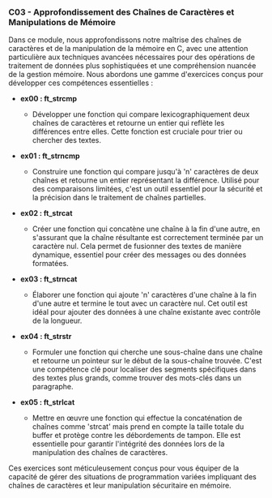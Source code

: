 ### C03 - Approfondissement des Chaînes de Caractères et Manipulations de Mémoire

Dans ce module, nous approfondissons notre maîtrise des chaînes de caractères et de la manipulation de la mémoire en C, avec une attention particulière aux techniques avancées nécessaires pour des opérations de traitement de données plus sophistiquées et une compréhension nuancée de la gestion mémoire. Nous abordons une gamme d'exercices conçus pour développer ces compétences essentielles :

- **ex00 : ft_strcmp**
  
  - Développer une fonction qui compare lexicographiquement deux chaînes de caractères et retourne un entier qui reflète les différences entre elles. Cette fonction est cruciale pour trier ou chercher des textes.

- **ex01 : ft_strncmp**
  
  - Construire une fonction qui compare jusqu'à 'n' caractères de deux chaînes et retourne un entier représentant la différence. Utilisé pour des comparaisons limitées, c'est un outil essentiel pour la sécurité et la précision dans le traitement de chaînes partielles.

- **ex02 : ft_strcat**
  
  - Créer une fonction qui concatène une chaîne à la fin d'une autre, en s'assurant que la chaîne résultante est correctement terminée par un caractère nul. Cela permet de fusionner des textes de manière dynamique, essentiel pour créer des messages ou des données formatées.

- **ex03 : ft_strncat**
  
  - Élaborer une fonction qui ajoute 'n' caractères d'une chaîne à la fin d'une autre et termine le tout avec un caractère nul. Cet outil est idéal pour ajouter des données à une chaîne existante avec contrôle de la longueur.

- **ex04 : ft_strstr**
  
  - Formuler une fonction qui cherche une sous-chaîne dans une chaîne et retourne un pointeur sur le début de la sous-chaîne trouvée. C'est une compétence clé pour localiser des segments spécifiques dans des textes plus grands, comme trouver des mots-clés dans un paragraphe.

- **ex05 : ft_strlcat**
  
  - Mettre en œuvre une fonction qui effectue la concaténation de chaînes comme 'strcat' mais prend en compte la taille totale du buffer et protège contre les débordements de tampon. Elle est essentielle pour garantir l'intégrité des données lors de la manipulation des chaînes de caractères.

Ces exercices sont méticuleusement conçus pour vous équiper de la capacité de gérer des situations de programmation variées impliquant des chaînes de caractères et leur manipulation sécuritaire en mémoire.
